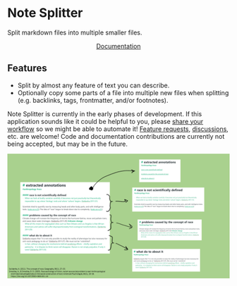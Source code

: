# Note Splitter

Split markdown files into multiple smaller files.

<p align="center"><a href="https://note-splitter.readthedocs.io/" target="_blank">Documentation</a></p>

## Features
* Split by almost any feature of text you can describe.
* Optionally copy some parts of a file into multiple new files when splitting (e.g. backlinks, tags, frontmatter, and/or footnotes).

Note Splitter is currently in the early phases of development. If this application sounds like it could be helpful to you, please [share your workflow](https://github.com/wheelercj/note-splitter/discussions/17) so we might be able to automate it! [Feature requests](https://github.com/wheelercj/note-splitter/issues), [discussions](https://github.com/wheelercj/note-splitter/discussions), etc. are welcome! Code and documentation contributions are currently not being accepted, but may be in the future.

![demo](docs/images/demo.png)
